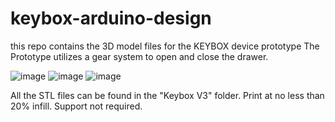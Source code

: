 # keybox-arduino-design
this repo contains the 3D model files for the KEYBOX device prototype
The Prototype utilizes a gear system to open and close the drawer.

![image](https://github.com/theiotproject/keybox-arduino-design/assets/86488693/654d23f5-722a-455b-a9ab-34221281b8fd)
![image](https://github.com/theiotproject/keybox-arduino-design/assets/86488693/2d4d1b60-966d-4cf9-a2c7-e41df0740512)
![image](https://github.com/theiotproject/keybox-arduino-design/assets/86488693/b21f77e7-2b35-4868-ae13-8a6289ed3e3f)

All the STL files can be found in the "Keybox V3" folder.
Print at no less than 20% infill. Support not required.
